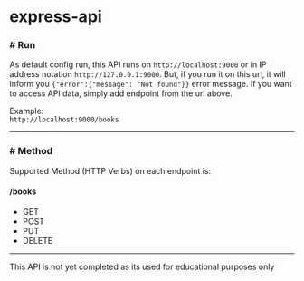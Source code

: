 # express-api

### # Run
As default config run, this API runs on `http://localhost:9000` or in IP address notation `http://127.0.0.1:9000`.
But, if you run it on this url, it will inform you `{"error":{"message": "Not found"}}` error message. If you want to access API data, simply add endpoint from the url above.

Example:<br>
`http://localhost:9000/books`

---

### # Method
Supported Method (HTTP Verbs) on each endpoint is:

#### /books
* GET
* POST
* PUT
* DELETE

---
This API is not yet completed as its used for educational purposes only
